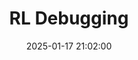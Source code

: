---
title: "RL Debugging"
date: "2025-01-17 21:02:00"
categories: 
    - Machine Learning
    - CS229
tags: 
    - Machine Learning
    - Stanford
    - CS229
mathjax: true
---